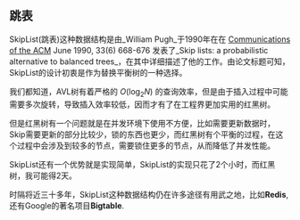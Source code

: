 ## 跳表

SkipList(跳表)这种数据结构是由_William Pugh_于1990年在在 [Communications of the ACM](https://zh.wikipedia.org/w/index.php?title=Communications_of_the_ACM&action=edit&redlink=1) June 1990, 33(6) 668-676 发表了_Skip lists: a probabilistic alternative to balanced trees_，在其中详细描述了他的工作。由论文标题可知，SkipList的设计初衷是作为替换平衡树的一种选择。

我们都知道，AVL树有着严格的 $O(\log_2N)$ 的查询效率，但是由于插入过程中可能需要多次旋转，导致插入效率较低，因而才有了在工程界更加实用的红黑树。

但是红黑树有一个问题就是在并发环境下使用不方便，比如需要更新数据时，Skip需要更新的部分比较少，锁的东西也更少，而红黑树有个平衡的过程，在这个过程中会涉及到较多的节点，需要锁住更多的节点，从而降低了并发性能。

SkipList还有一个优势就是实现简单，SkipList的实现只花了2个小时，而红黑树，我可能得2天。

时隔将近三十多年，SkipList这种数据结构仍在许多途径有用武之地，比如**Redis**, 还有Google的著名项目**Bigtable**.